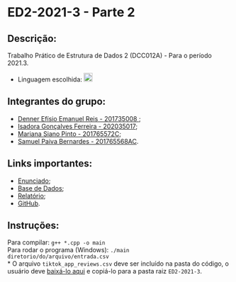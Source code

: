 # ED2-2021-3 - **Parte 2**

## Descrição:

Trabalho Prático de Estrutura de Dados 2 (DCC012A) - Para o período 2021.3. <br>
* Linguagem escolhida:  <img alt="C++" src="https://www.alura.com.br/artigos/assets/formacao-linguagem-c-plus-plus/img-01.png" width="20"></img>

## Integrantes do grupo:

* [Denner Efísio Emanuel Reis - 201735008 ](https://github.com/dennerEfisio);
* [Isadora Gonçalves Ferreira - 202035017](https://github.com/isa56/);
* [Mariana Siano Pinto - 201765572C](https://github.com/MarianaSiano07);
* [Samuel Paiva Bernardes - 201765568AC](https://github.com/samuka105).

## Links importantes:

* [Enunciado](https://docs.google.com/document/d/1lA0CanKVI4AMvISG0nBO6fv0GbYeAgeUWIFd_FjjpmU/edit);
* [Base de Dados](https://www.kaggle.com/shivamb/35-million-tiktok-mobile-app-reviews);
* [Relatório](https://docs.google.com/document/d/1gvMfNZZx5tL2OjKo3H_hK4cd8vFteKP-9-ZkTID7shw/edit?usp=sharing);
* [GitHub](https://github.com/isa56/ED2-2021-3).

## Instruções:
Para compilar: `g++ *.cpp -o main`
<br>
Para rodar o programa (Windows): `./main diretorio/do/arquivo/entrada.csv`
<br>
\* O arquivo `tiktok_app_reviews.csv` deve ser incluído na pasta do código, o usuário deve [baixá-lo aqui](https://www.kaggle.com/shivamb/35-million-tiktok-mobile-app-reviews) e copiá-lo para a pasta raiz `ED2-2021-3`.

<br>

